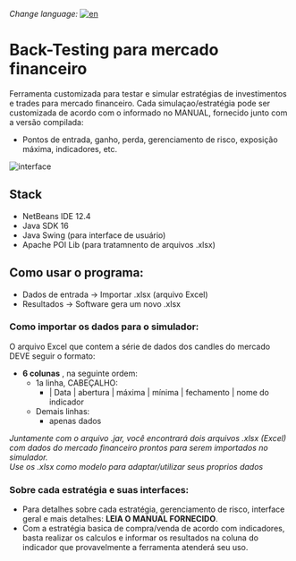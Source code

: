*Change language:* [![en](https://img.shields.io/badge/lang-en-red.svg)](https://github.com/fabramattos/PML_Simulador)<br>
# Back-Testing para mercado financeiro

Ferramenta customizada para testar e simular estratégias de investimentos e trades para mercado financeiro.
Cada simulaçao/estratégia pode ser customizada de acordo com o informado no MANUAL, fornecido junto com a versão compilada:
 - Pontos de entrada, ganho, perda, gerenciamento de risco, exposição máxima, indicadores, etc.

![interface](https://github.com/fabramattos/PML-Simulador/assets/45768087/ca53dda4-c2f0-4d66-abd1-57cb132464ba#vitrinedev)

## Stack
 - NetBeans IDE 12.4
 - Java SDK 16
 - Java Swing (para interface de usuário)
 - Apache POI Lib (para tratamnento de arquivos .xlsx)

## Como usar o programa:
- Dados de entrada -> Importar .xlsx (arquivo Excel)
- Resultados -> Software gera um novo .xlsx

### Como importar os dados para o simulador:
O arquivo Excel que contem a série de dados dos candles do mercado DEVE seguir o formato:
- **6 colunas** , na seguinte ordem:
  - 1a linha, CABEÇALHO: 
    - | Data | abertura | máxima | mínima | fechamento | nome do indicador 
  - Demais linhas:
    - apenas dados

 *Juntamente com o arquivo .jar, você encontrará dois arquivos .xlsx (Excel) com dados do mercado financeiro prontos para serem importados no simulador.*<br>
 *Use os .xlsx como modelo para adaptar/utilizar seus proprios dados*

### Sobre cada estratégia e suas interfaces:
- Para detalhes sobre cada estratégia, gerenciamento de risco, interface geral e mais detalhes: **LEIA O MANUAL FORNECIDO**.
- Com a estratégia basica de compra/venda de acordo com indicadores, basta realizar os calculos e informar os resultados na coluna do indicador que provavelmente a ferramenta atenderá seu uso.
